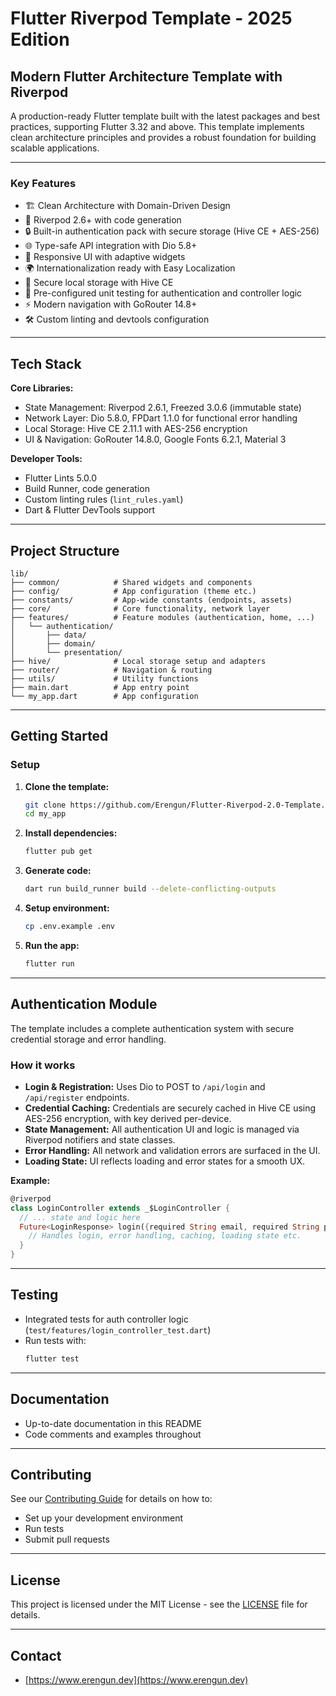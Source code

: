 # Flutter Riverpod Template - 2025 Edition

## Modern Flutter Architecture Template with Riverpod

A production-ready Flutter template built with the latest packages and best practices, supporting Flutter 3.32 and above. This template implements clean architecture principles and provides a robust foundation for building scalable applications.

---

### Key Features

- 🏗️ Clean Architecture with Domain-Driven Design
- 🎯 Riverpod 2.6+ with code generation
- 🔒 Built-in authentication pack with secure storage (Hive CE + AES-256)
- 🌐 Type-safe API integration with Dio 5.8+
- 📱 Responsive UI with adaptive widgets
- 🌍 Internationalization ready with Easy Localization
- 💾 Secure local storage with Hive CE
- 🧪 Pre-configured unit testing for authentication and controller logic
- ⚡ Modern navigation with GoRouter 14.8+
- 🛠️ Custom linting and devtools configuration

---

## Tech Stack

**Core Libraries:**
- State Management: Riverpod 2.6.1, Freezed 3.0.6 (immutable state)
- Network Layer: Dio 5.8.0, FPDart 1.1.0 for functional error handling
- Local Storage: Hive CE 2.11.1 with AES-256 encryption
- UI & Navigation: GoRouter 14.8.0, Google Fonts 6.2.1, Material 3

**Developer Tools:**
- Flutter Lints 5.0.0
- Build Runner, code generation
- Custom linting rules (`lint_rules.yaml`)
- Dart & Flutter DevTools support

---

## Project Structure

```
lib/
├── common/            # Shared widgets and components
├── config/            # App configuration (theme etc.)
├── constants/         # App-wide constants (endpoints, assets)
├── core/              # Core functionality, network layer
├── features/          # Feature modules (authentication, home, ...)
│   └── authentication/
│       ├── data/
│       ├── domain/
│       └── presentation/
├── hive/              # Local storage setup and adapters
├── router/            # Navigation & routing
├── utils/             # Utility functions
├── main.dart          # App entry point
└── my_app.dart        # App configuration
```

---

## Getting Started


### Setup

1. **Clone the template:**
    ```bash
    git clone https://github.com/Erengun/Flutter-Riverpod-2.0-Template.git my_app
    cd my_app
    ```

2. **Install dependencies:**
    ```bash
    flutter pub get
    ```

3. **Generate code:**
    ```bash
    dart run build_runner build --delete-conflicting-outputs
    ```

4. **Setup environment:**
    ```bash
    cp .env.example .env
    ```

5. **Run the app:**
    ```bash
    flutter run
    ```

---

## Authentication Module

The template includes a complete authentication system with secure credential storage and error handling.

### How it works

- **Login & Registration:** Uses Dio to POST to `/api/login` and `/api/register` endpoints.
- **Credential Caching:** Credentials are securely cached in Hive CE using AES-256 encryption, with key derived per-device.
- **State Management:** All authentication UI and logic is managed via Riverpod notifiers and state classes.
- **Error Handling:** All network and validation errors are surfaced in the UI.
- **Loading State:** UI reflects loading and error states for a smooth UX.

**Example:**
```dart
@riverpod
class LoginController extends _$LoginController {
  // ... state and logic here
  Future<LoginResponse> login({required String email, required String password}) async {
    // Handles login, error handling, caching, loading state etc.
  }
}
```
---

## Testing

- Integrated tests for auth controller logic (`test/features/login_controller_test.dart`)
- Run tests with:
    ```bash
    flutter test
    ```

---

## Documentation

- Up-to-date documentation in this README
- Code comments and examples throughout

---

## Contributing

See our [Contributing Guide](CONTRIBUTING.md) for details on how to:
- Set up your development environment
- Run tests
- Submit pull requests

---

## License

This project is licensed under the MIT License - see the [LICENSE](LICENSE) file for details.

---

## Contact

- [https://www.erengun.dev](https://www.erengun.dev)
